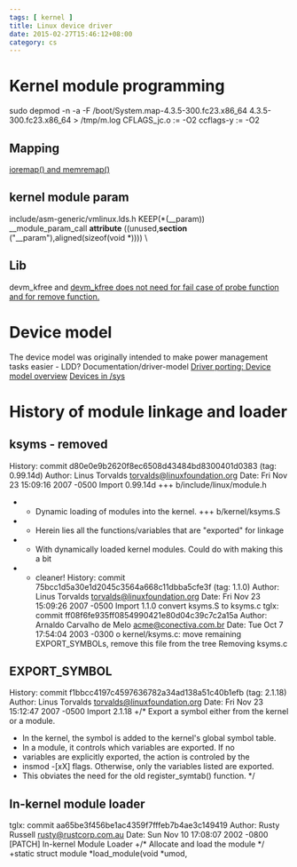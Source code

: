 ```yaml
---
tags: [ kernel ] 
title: Linux device driver
date: 2015-02-27T15:46:12+08:00 
category: cs
---
```


# Kernel module programming
sudo depmod -n -a -F /boot/System.map-4.3.5-300.fc23.x86_64  4.3.5-300.fc23.x86_64 > /tmp/m.log
CFLAGS_jc.o := -O2 
ccflags-y := -O2
## Mapping
[ioremap() and memremap()](https://lwn.net/Articles/653585/)
## kernel module param
include/asm-generic/vmlinux.lds.h
                KEEP(*(__param))                                        \
__module_param_call
__attribute__ ((unused,__section__ ("__param"),aligned(sizeof(void *)))) \
## Lib
devm_kfree and [devm_kfree does not need for fail case of probe function and for remove function.](http://lists.freedesktop.org/archives/dri-devel/2013-May/038943.html)

# Device model
The device model was originally intended to make power management tasks easier - LDD?
Documentation/driver-model
[Driver porting: Device model overview](http://lwn.net/Articles/31185/)
[Devices in /sys](https://lwn.net/Articles/604413/)

# History of module linkage and loader
## ksyms - removed
History: commit d80e0e9b2620f8ec6508d43484bd8300401d0383 (tag: 0.99.14d)
Author: Linus Torvalds <torvalds@linuxfoundation.org>
Date:   Fri Nov 23 15:09:16 2007 -0500
    Import 0.99.14d
+++ b/include/linux/module.h
+ * Dynamic loading of modules into the kernel.
+++ b/kernel/ksyms.S
+ * Herein lies all the functions/variables that are "exported" for linkage
+ * With dynamically loaded kernel modules. Could do with making this a bit 
+ * cleaner!
History: commit 75bcc1d5a30e1d2045c3564a668c11dbba5cfe3f (tag: 1.1.0)
Author: Linus Torvalds <torvalds@linuxfoundation.org>
Date:   Fri Nov 23 15:09:26 2007 -0500
    Import 1.1.0
convert ksyms.S to ksyms.c
tglx: commit ff08f6fe935ff0854990421e80d04c39c7c2a15a
Author: Arnaldo Carvalho de Melo <acme@conectiva.com.br>
Date:   Tue Oct 7 17:54:04 2003 -0300
    o kernel/ksyms.c: move remaining EXPORT_SYMBOLs, remove this file from the tree
Removing ksyms.c
## EXPORT_SYMBOL
History: commit f1bbcc4197c4597636782a34ad138a51c40b1efb (tag: 2.1.18)
Author: Linus Torvalds <torvalds@linuxfoundation.org>
Date:   Fri Nov 23 15:12:47 2007 -0500
    Import 2.1.18
+/* Export a symbol either from the kernel or a module.
+   In the kernel, the symbol is added to the kernel's global symbol table.
+   In a module, it controls which variables are exported.  If no
+   variables are explicitly exported, the action is controled by the 
+   insmod -[xX] flags.  Otherwise, only the variables listed are exported.
+   This obviates the need for the old register_symtab() function.  */  
## In-kernel module loader
tglx: commit aa65be3f456be1ac4359f7fffeb7b4ae3c149419
Author: Rusty Russell <rusty@rustcorp.com.au>
Date:   Sun Nov 10 17:08:07 2002 -0800
    [PATCH] In-kernel Module Loader
+/* Allocate and load the module */
+static struct module *load_module(void *umod,
